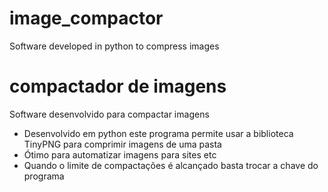 # image_compactor
 Software developed in python to compress images
# compactador de imagens
Software desenvolvido para compactar imagens 

- Desenvolvido em python este programa permite usar a biblioteca TinyPNG para comprimir imagens de uma pasta
- Ótimo para automatizar imagens para sites etc
- Quando o limite de compactações é alcançado basta trocar a chave do programa
  
